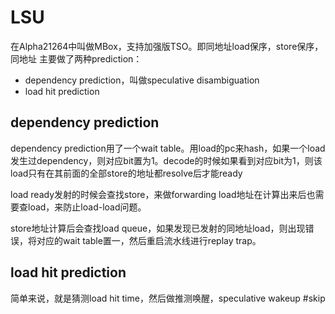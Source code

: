 # LSU
在Alpha21264中叫做MBox，支持加强版TSO。即同地址load保序，store保序，同地址
主要做了两种prediction：
- dependency prediction，叫做speculative disambiguation
- load hit prediction


## dependency prediction
dependency prediction用了一个wait table。用load的pc来hash，如果一个load发生过dependency，则对应bit置为1。decode的时候如果看到对应bit为1，则该load只有在其前面的全部store的地址都resolve后才能ready

load ready发射的时候会查找store，来做forwarding
load地址在计算出来后也需要查load，来防止load-load问题。

store地址计算后会查找load queue，如果发现已发射的同地址load，则出现错误，将对应的wait table置一，然后重启流水线进行replay trap。

##  load hit prediction
简单来说，就是猜测load hit time，然后做推测唤醒，speculative wakeup
#skip 
